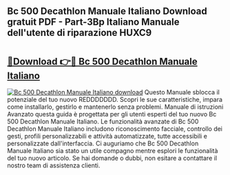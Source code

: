 ## Bc 500 Decathlon Manuale Italiano Download gratuit PDF - Part-3Bp Italiano Manuale dell'utente di riparazione HUXC9

# <h2><a href="http://dfgqh9.blite.top/?on=Bc+500+Decathlon+Manuale+Italiano">🔗Download 👉🔴 Bc 500 Decathlon Manuale Italiano</a></h2>

[![Bc 500 Decathlon Manuale Italiano download](https://i.imgur.com/lujVjoI.png)](http://dfgqh9.blite.top/?on=Bc+500+Decathlon+Manuale+Italiano)
Questo Manuale sblocca il potenziale del tuo nuovo REDDDDDDD. Scopri le sue caratteristiche, impara come installarlo, gestirlo e mantenerlo senza problemi. Manuale di istruzioni Avanzato questa guida è progettata per gli utenti esperti del tuo nuovo Bc 500 Decathlon Manuale Italiano. Le funzionalità avanzate di Bc 500 Decathlon Manuale Italiano includono riconoscimento facciale, controllo dei gesti, profili personalizzabili e attività automatizzate, tutte accessibili e personalizzate dall'interfaccia. Ci auguriamo che Bc 500 Decathlon Manuale Italiano sia stato un utile compagno mentre esplori le funzionalità del tuo nuovo articolo. Se hai domande o dubbi, non esitare a contattare il nostro team di assistenza clienti.
